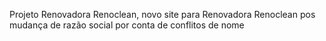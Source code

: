 Projeto Renovadora Renoclean, novo site para Renovadora Renoclean pos mudança de razão social por conta de conflitos de nome
